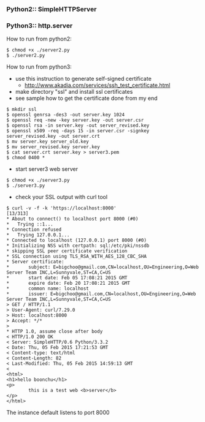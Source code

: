 ### Python2:: SimpleHTTPServer
### Python3:: http.server

How to run from python2:
```
$ chmod +x ./server2.py
$ ./server2.py
```

How to run from python3:
* use this instruction to generate self-signed certificate
  * http://www.akadia.com/services/ssh_test_certificate.html
* make directory "ssl"  and install ssl certificates
* see sample how to get the certificate done from my end
```
$ mkdir ssl
$ openssl genrsa -des3 -out server.key 1024
$ openssl req -new -key server.key -out server.csr
$ openssl rsa -in server.key -out server_revised.key
$ openssl x509 -req -days 15 -in server.csr -signkey server_revised.key -out server.crt
$ mv server.key server_old.key
$ mv server_revised.key server.key
$ cat server.crt server.key > server3.pem
$ chmod 0400 *
```
* start server3 web server
```
$ chmod +x ./server3.py
$ ./server3.py
```
* check your SSL output with curl tool
```
$ curl -v -f -k 'https://localhost:8000'                                                                                      [13/313]
* About to connect() to localhost port 8000 (#0)
*   Trying ::1...
* Connection refused
*   Trying 127.0.0.1...
* Connected to localhost (127.0.0.1) port 8000 (#0)
* Initializing NSS with certpath: sql:/etc/pki/nssdb
* skipping SSL peer certificate verification
* SSL connection using TLS_RSA_WITH_AES_128_CBC_SHA
* Server certificate:
*       subject: E=bigchoo@gmail.com,CN=localhost,OU=Engineering,O=Web Server Team INC,L=Sunnyvale,ST=CA,C=US
*       start date: Feb 05 17:08:21 2015 GMT
*       expire date: Feb 20 17:08:21 2015 GMT
*       common name: localhost
*       issuer: E=bigchoo@gmail.com,CN=localhost,OU=Engineering,O=Web Server Team INC,L=Sunnyvale,ST=CA,C=US
> GET / HTTP/1.1
> User-Agent: curl/7.29.0
> Host: localhost:8000
> Accept: */*
>
* HTTP 1.0, assume close after body
< HTTP/1.0 200 OK
< Server: SimpleHTTP/0.6 Python/3.3.2
< Date: Thu, 05 Feb 2015 17:21:53 GMT
< Content-type: text/html
< Content-Length: 82
< Last-Modified: Thu, 05 Feb 2015 14:59:13 GMT
<
<html>
<h1>hello boonchu</h1>
<p>
        this is a test web <b>server</b>
</p>
</html>
```
The instance default listens to port 8000
